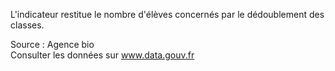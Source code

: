 <p>
L'indicateur restitue le nombre d'élèves concernés par le dédoublement des classes.
</p>
<p class="font-italic body-2">Source : Agence bio <br> Consulter les données sur <a target="_blank" href="https://www.data.gouv.fr/fr/datasets/barometre-des-resultats-de-laction-publique/">www.data.gouv.fr</a></p>

